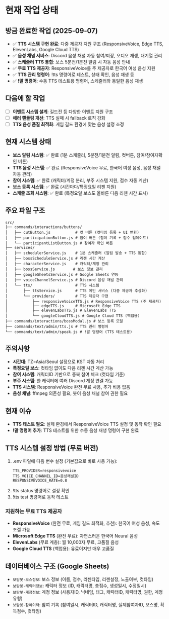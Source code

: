 # 현재 작업 상태

## 방금 완료한 작업 (2025-09-07)
- ✅ **TTS 시스템 구현 완료**: 다중 제공자 지원 구조 (ResponsiveVoice, Edge TTS, ElevenLabs, Google Cloud TTS)
- ✅ **음성 채널 서비스**: Discord 음성 채널 자동 참여/퇴장, 오디오 재생, 대기열 관리
- ✅ **스케줄러 TTS 통합**: 보스 5분전/1분전 알림 시 자동 음성 안내
- ✅ **무료 TTS 제공자**: ResponsiveVoice를 주 제공자로 한국어 여성 음성 지원
- ✅ **TTS 관리 명령어**: !tts 명령어로 테스트, 상태 확인, 음성 재생 등
- ✅ **!말 명령어**: 수동 TTS 테스트용 명령어, 스케줄러와 동일한 음성 재생

## 다음에 할 작업
- [ ] **이벤트 시스템 설계**: 길드전 등 다양한 이벤트 지원 구조
- [ ] **에러 핸들링 개선**: TTS 실패 시 fallback 로직 강화
- [ ] **TTS 음성 품질 최적화**: 게임 길드 환경에 맞는 음성 설정 조정

## 현재 시스템 상태
- **보스 알림 시스템**: ✅ 완료 (1분 스케줄러, 5분전/1분전 알림, 컷버튼, 참여/참여자확인 버튼)
- **TTS 음성 시스템**: ✅ 완료 (ResponsiveVoice 무료, 한국어 여성 음성, 음성 채널 자동 관리)
- **참여 시스템**: ✅ 완료 (캐릭터/계정 분리, 부주 시스템 지원, 점수 자동 계산)
- **보스 등록 시스템**: ✅ 완료 (시간마다/특정요일 리젠 지원)
- **스케줄 조회 시스템**: ✅ 완료 (특정요일 보스도 올바른 다음 리젠 시간 표시)

## 주요 파일 구조
```
src/
├── commands/interactions/buttons/
│   ├── cutButton.js           # 컷 버튼 (컷타임 등록 + UI 변환)
│   ├── participationButton.js # 참여 버튼 (참여 기록 + 점수 업데이트)
│   └── participantListButton.js # 참여자 확인 버튼
├── services/
│   ├── schedulerService.js    # 1분 스케줄러 (알림 발송 + TTS 통합)
│   ├── bossScheduleService.js # 리젠 시간 계산
│   ├── characterService.js    # 캐릭터/계정 관리
│   ├── bossService.js        # 보스 정보 관리
│   ├── googleSheetsService.js # Google Sheets 연동
│   ├── voiceChannelService.js # Discord 음성 채널 관리
│   └── tts/                   # TTS 시스템
│       ├── ttsService.js      # TTS 메인 서비스 (다중 제공자 추상화)
│       └── providers/         # TTS 제공자 구현
│           ├── responsiveVoiceTTS.js # ResponsiveVoice TTS (주 제공자)
│           ├── edgeTTS.js     # Microsoft Edge TTS
│           ├── elevenLabsTTS.js # ElevenLabs TTS
│           └── googleCloudTTS.js # Google Cloud TTS (백업용)
├── commands/interactions/bossModal.js # 보스 등록 모달
├── commands/text/admin/tts.js # TTS 관리 명령어
└── commands/text/admin/speak.js # !말 명령어 (TTS 테스트용)
```

## 주의사항
- **시간대**: TZ=Asia/Seoul 설정으로 KST 자동 처리
- **특정요일 보스**: 컷타임 없이도 다음 리젠 시간 계산 가능
- **참여 시스템**: 캐릭터ID 기반으로 중복 참여 체크 (컷타임 기준)
- **부주 시스템**: 한 캐릭터에 여러 Discord 계정 연결 가능
- **TTS 시스템**: ResponsiveVoice 완전 무료 사용, 추가 비용 없음
- **음성 채널**: ffmpeg 의존성 필요, 봇이 음성 채널 참여 권한 필요

## 현재 이슈
- **TTS 테스트 필요**: 실제 환경에서 ResponsiveVoice TTS 설정 및 동작 확인 필요
- **!말 명령어 추가**: TTS 테스트를 위한 수동 음성 재생 명령어 구현 완료

## TTS 시스템 설정 방법 (무료 버전)
1. .env 파일에 다음 변수 설정 (기본값으로 바로 사용 가능):
   ```env
   TTS_PROVIDER=responsivevoice
   TTS_VOICE_CHANNEL_ID=음성채널ID
   RESPONSIVEVOICE_RATE=0.8
   ```
2. !tts status 명령어로 설정 확인
3. !tts test 명령어로 동작 테스트

### 지원하는 무료 TTS 제공자
- **ResponsiveVoice** (완전 무료, 게임 길드 최적화, 추천): 한국어 여성 음성, 속도 조절 가능
- **Microsoft Edge TTS** (완전 무료): 자연스러운 한국어 Neural 음성
- **ElevenLabs** (무료 계층): 월 10,000자 무료, 고품질 음성
- **Google Cloud TTS** (백업용): 유료이지만 매우 고품질

## 데이터베이스 구조 (Google Sheets)
- `보탐봇-보스정보`: 보스 정보 (이름, 점수, 리젠타입, 리젠설정, 노출여부, 컷타임)
- `보탐봇-캐릭터정보`: 캐릭터 정보 (ID, 캐릭터명, 총점수, 생성일시, 수정일시)
- `보탐봇-계정정보`: 계정 정보 (사용자ID, 닉네임, 태그, 캐릭터ID, 캐릭터명, 권한, 계정유형)
- `보탐봇-참여이력`: 참여 기록 (참여일시, 캐릭터ID, 캐릭터명, 실제참여자ID, 보스명, 획득점수, 컷타임)